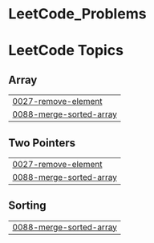 # LeetCode_Problems
<!---LeetCode Topics Start-->
# LeetCode Topics
## Array
|  |
| ------- |
| [0027-remove-element](https://github.com/MuntasirAraf14/LeetCode_Problems/tree/master/0027-remove-element) |
| [0088-merge-sorted-array](https://github.com/MuntasirAraf14/LeetCode_Problems/tree/master/0088-merge-sorted-array) |
## Two Pointers
|  |
| ------- |
| [0027-remove-element](https://github.com/MuntasirAraf14/LeetCode_Problems/tree/master/0027-remove-element) |
| [0088-merge-sorted-array](https://github.com/MuntasirAraf14/LeetCode_Problems/tree/master/0088-merge-sorted-array) |
## Sorting
|  |
| ------- |
| [0088-merge-sorted-array](https://github.com/MuntasirAraf14/LeetCode_Problems/tree/master/0088-merge-sorted-array) |
<!---LeetCode Topics End-->